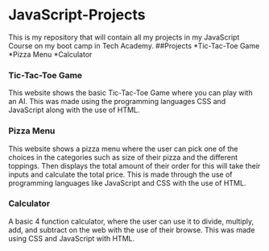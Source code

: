 # JavaScript-Projects
This is my repository that will contain all my projects in my JavaScript Course on my boot camp in Tech Academy.
##Projects
*Tic-Tac-Toe Game
*Pizza Menu
*Calculator
### Tic-Tac-Toe Game
This website shows the basic Tic-Tac-Toe Game where you can play with an AI. This was made using the programming languages CSS and JavaScript along with the use of HTML.
### Pizza Menu
This website shows a pizza menu where the user can pick one of the choices in the categories such as size of their pizza and the different toppings. Then displays the total amount of their order for this will take their inputs and calculate the total price. This is made through the use of programming languages like JavaScript and CSS with the use of HTML.
### Calculator
A basic 4 function calculator, where the user can use it to divide, multiply, add, and subtract on the web with the use of their browse. This was made using CSS and JavaScript with HTML.
